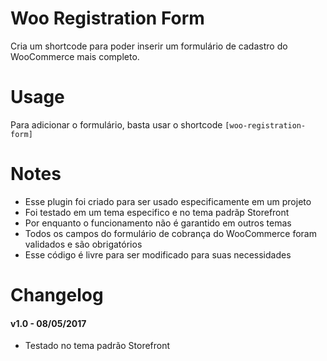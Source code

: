 ﻿# Woo Registration Form
Cria um shortcode para poder inserir um formulário de cadastro do WooCommerce mais completo.

# Usage
Para adicionar o formulário, basta usar o shortcode <code>[woo-registration-form]</code>

# Notes
* Esse plugin foi criado para ser usado especificamente em um projeto
* Foi testado em um tema especifico e no tema padrãp Storefront
* Por enquanto o funcionamento não é garantido em outros temas
* Todos os campos do formulário de cobrança do WooCommerce foram validados e são obrigatórios
* Esse código é livre para ser modificado para suas necessidades

# Changelog
#### v1.0 - 08/05/2017 
* Testado no tema padrão Storefront
